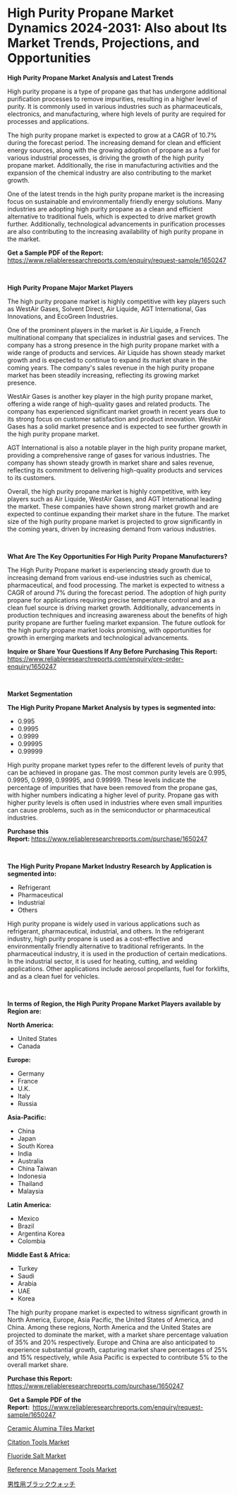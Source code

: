 <p><h1>High Purity Propane Market Dynamics 2024-2031: Also about Its Market Trends, Projections, and Opportunities</h1></p><p><strong>High Purity Propane Market Analysis and Latest Trends</strong></p>
<p><p>High purity propane is a type of propane gas that has undergone additional purification processes to remove impurities, resulting in a higher level of purity. It is commonly used in various industries such as pharmaceuticals, electronics, and manufacturing, where high levels of purity are required for processes and applications.</p><p>The high purity propane market is expected to grow at a CAGR of 10.7% during the forecast period. The increasing demand for clean and efficient energy sources, along with the growing adoption of propane as a fuel for various industrial processes, is driving the growth of the high purity propane market. Additionally, the rise in manufacturing activities and the expansion of the chemical industry are also contributing to the market growth.</p><p>One of the latest trends in the high purity propane market is the increasing focus on sustainable and environmentally friendly energy solutions. Many industries are adopting high purity propane as a clean and efficient alternative to traditional fuels, which is expected to drive market growth further. Additionally, technological advancements in purification processes are also contributing to the increasing availability of high purity propane in the market.</p></p>
<p><strong>Get a Sample PDF of the Report:&nbsp;</strong> <a href="https://www.reliableresearchreports.com/enquiry/request-sample/1650247">https://www.reliableresearchreports.com/enquiry/request-sample/1650247</a></p>
<p>&nbsp;</p>
<p><strong>High Purity Propane Major Market Players</strong></p>
<p><p>The high purity propane market is highly competitive with key players such as WestAir Gases, Solvent Direct, Air Liquide, AGT International, Gas Innovations, and EcoGreen Industries. </p><p>One of the prominent players in the market is Air Liquide, a French multinational company that specializes in industrial gases and services. The company has a strong presence in the high purity propane market with a wide range of products and services. Air Liquide has shown steady market growth and is expected to continue to expand its market share in the coming years. The company's sales revenue in the high purity propane market has been steadily increasing, reflecting its growing market presence.</p><p>WestAir Gases is another key player in the high purity propane market, offering a wide range of high-quality gases and related products. The company has experienced significant market growth in recent years due to its strong focus on customer satisfaction and product innovation. WestAir Gases has a solid market presence and is expected to see further growth in the high purity propane market.</p><p>AGT International is also a notable player in the high purity propane market, providing a comprehensive range of gases for various industries. The company has shown steady growth in market share and sales revenue, reflecting its commitment to delivering high-quality products and services to its customers.</p><p>Overall, the high purity propane market is highly competitive, with key players such as Air Liquide, WestAir Gases, and AGT International leading the market. These companies have shown strong market growth and are expected to continue expanding their market share in the future. The market size of the high purity propane market is projected to grow significantly in the coming years, driven by increasing demand from various industries.</p></p>
<p>&nbsp;</p>
<p><strong>What Are The Key Opportunities For High Purity Propane Manufacturers?</strong></p>
<p><p>The High Purity Propane market is experiencing steady growth due to increasing demand from various end-use industries such as chemical, pharmaceutical, and food processing. The market is expected to witness a CAGR of around 7% during the forecast period. The adoption of high purity propane for applications requiring precise temperature control and as a clean fuel source is driving market growth. Additionally, advancements in production techniques and increasing awareness about the benefits of high purity propane are further fueling market expansion. The future outlook for the high purity propane market looks promising, with opportunities for growth in emerging markets and technological advancements.</p></p>
<p><strong>Inquire or Share Your Questions If Any Before Purchasing This Report:</strong> <a href="https://www.reliableresearchreports.com/enquiry/pre-order-enquiry/1650247">https://www.reliableresearchreports.com/enquiry/pre-order-enquiry/1650247</a></p>
<p>&nbsp;</p>
<p><strong>Market Segmentation</strong></p>
<p><strong>The High Purity Propane Market Analysis by types is segmented into:</strong></p>
<p><ul><li>0.995</li><li>0.9995</li><li>0.9999</li><li>0.99995</li><li>0.99999</li></ul></p>
<p><p>High purity propane market types refer to the different levels of purity that can be achieved in propane gas. The most common purity levels are 0.995, 0.9995, 0.9999, 0.99995, and 0.99999. These levels indicate the percentage of impurities that have been removed from the propane gas, with higher numbers indicating a higher level of purity. Propane gas with higher purity levels is often used in industries where even small impurities can cause problems, such as in the semiconductor or pharmaceutical industries.</p></p>
<p><strong>Purchase this Report:&nbsp;</strong><a href="https://www.reliableresearchreports.com/purchase/1650247">https://www.reliableresearchreports.com/purchase/1650247</a></p>
<p>&nbsp;</p>
<p><strong>The High Purity Propane Market Industry Research by Application is segmented into:</strong></p>
<p><ul><li>Refrigerant</li><li>Pharmaceutical</li><li>Industrial</li><li>Others</li></ul></p>
<p><p>High purity propane is widely used in various applications such as refrigerant, pharmaceutical, industrial, and others. In the refrigerant industry, high purity propane is used as a cost-effective and environmentally friendly alternative to traditional refrigerants. In the pharmaceutical industry, it is used in the production of certain medications. In the industrial sector, it is used for heating, cutting, and welding applications. Other applications include aerosol propellants, fuel for forklifts, and as a clean fuel for vehicles.</p></p>
<p>&nbsp;</p>
<p><strong>In terms of Region, the High Purity Propane Market Players available by Region are:</strong></p>
<p>
    <p> <strong> North America: </strong>
        <ul>
            <li>United States</li>
            <li>Canada</li>
        </ul>
        </p> 
    <p> <strong> Europe: </strong>
        <ul>
            <li>Germany</li>
            <li>France</li>
            <li>U.K.</li>
            <li>Italy</li>
            <li>Russia</li>
        </ul>
        </p> 
    <p> <strong> Asia-Pacific: </strong>
        <ul>
            <li>China</li>
            <li>Japan</li>
            <li>South Korea</li>
            <li>India</li>
            <li>Australia</li>
            <li>China Taiwan</li>
            <li>Indonesia</li>
            <li>Thailand</li>
            <li>Malaysia</li>
        </ul>
        </p> 
    <p> <strong> Latin America: </strong>
        <ul>
            <li>Mexico</li>
            <li>Brazil</li>
            <li>Argentina Korea</li>
            <li>Colombia</li>
        </ul>
        </p> 
    <p> <strong> Middle East & Africa: </strong>
        <ul>
            <li>Turkey</li>
            <li>Saudi</li>
            <li>Arabia</li>
            <li>UAE</li>
            <li>Korea</li>
        </ul>
    </p>
    </p>
<p><p>The high purity propane market is expected to witness significant growth in North America, Europe, Asia Pacific, the United States of America, and China. Among these regions, North America and the United States are projected to dominate the market, with a market share percentage valuation of 35% and 20% respectively. Europe and China are also anticipated to experience substantial growth, capturing market share percentages of 25% and 15% respectively, while Asia Pacific is expected to contribute 5% to the overall market share.</p></p>
<p><strong>Purchase this Report: </strong><a href="https://www.reliableresearchreports.com/purchase/1650247">https://www.reliableresearchreports.com/purchase/1650247</a></p>
<p>&nbsp;<strong>Get a Sample PDF of the Report:&nbsp;&nbsp;</strong><a href="https://www.reliableresearchreports.com/enquiry/request-sample/1650247">https://www.reliableresearchreports.com/enquiry/request-sample/1650247</a></p>
<p><strong></strong></p>
<p><p><a href="https://github.com/biheemgalvinlouises6hokrh3h/Market-Research-Report-List-1/blob/main/ceramic-alumina-tiles-market.md">Ceramic Alumina Tiles Market</a></p><p><a href="https://issuu.com/reportprime-2/docs/citation-tools-market-size-2030.pptx">Citation Tools Market</a></p><p><a href="https://github.com/guneycigdem35/Market-Research-Report-List-2/blob/main/fluoride-salt-market.md">Fluoride Salt Market</a></p><p><a href="https://issuu.com/reportprime-2/docs/reference-management-tools-market-size-2030.pptx">Reference Management Tools Market</a></p><p><a href="https://github.com/ihabdkwlxs948/Market-Research-Report-List-1/blob/main/3997958190653.md">男性用ブラックウォッチ</a></p></p>